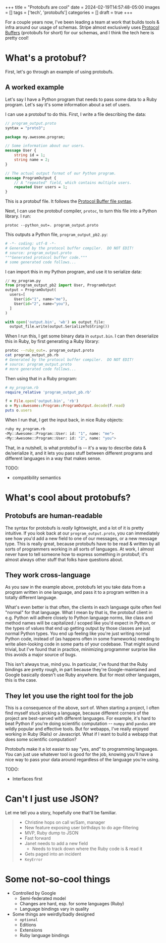 +++
title = "Protobufs are cool"
date = 2024-02-19T14:57:48-05:00
images = []
tags = ['tech', 'protobufs']
categories = []
draft = true
+++

For a couple years now, I've been leading a team at work that builds tools & infra around our usage of schemas. Stripe almost exclusively uses [Protocol Buffers](https://protobuf.dev) (protobufs for short) for our schemas, and I think the tech here is pretty cool!

# What's a protobuf?

First, let's go through an example of using protobufs.

## A worked example

Let's say I have a Python program that needs to pass some data to a Ruby program. Let's say it's some information about a set of users.

I can use a protobuf to do this. First, I write a file describing the data:

```protobuf
// program_output.proto
syntax = "proto3";

package my.awesome.program;

// Some information about our users.
message User {
    string id = 1;
    string name = 2;
}

// The actual output format of our Python program.
message ProgramOutput {
    // A "repeated" field, which contains multiple users.
    repeated User users = 1;
}
```

This is a protobuf file. It follows the [Protocol Buffer file syntax](https://protobuf.dev/programming-guides/proto3/).

Next, I can use the protobuf compiler, `protoc`, to turn this file into a Python library. I run:

```
protoc --python_out=. program_output.proto
```

This outputs a Python file, `program_output_pb2.py`:
```python
# -*- coding: utf-8 -*-
# Generated by the protocol buffer compiler.  DO NOT EDIT!
# source: program_output.proto
"""Generated protocol buffer code."""
# some generated code follows...
```

I can import this in my Python program, and use it to serialize data:
```python
// my_program.py
from program_output_pb2 import User, ProgramOutput
output = ProgramOutput(
  users=[
    User(id="1", name="me"),
    User(id="2", name="you"),
  ]
)

with open('output.bin', 'wb') as output_file:
  output_file.write(output.SerializeToString())
```

When I run this, I get some binary data in `output.bin`. I can then deserialize this in Ruby, by first generating a Ruby library:
```bash
protoc --ruby_out=. program_output.proto
cat program_output_pb.rb
# Generated by the protocol buffer compiler.  DO NOT EDIT!
# source: program_output.proto
# more generated code follows...
```

Then using that in a Ruby program:
```ruby
# my_program.rb
require_relative 'program_output_pb.rb'

f = File.open('output.bin', 'rb')
o = My::Awesome::Program::ProgramOutput.decode(f.read)
puts o.users
```

When I run that, I get the input back, in nice Ruby objects:
```bash
ruby my_program.rb
<My::Awesome::Program::User: id: "1", name: "me">
<My::Awesome::Program::User: id: "2", name: "you">
```

That, in a nutshell, is what protobuf is -- it's a way to describe data & de/serialize it, and it lets you pass stuff between different programs and different languages in a way that makes sense.

TODO:
- compatibility semantics

# What's cool about protobufs?

## Protobufs are human-readable

The syntax for protobufs is _really_ lightweight, and a lot of it is pretty intuitive. If you look back at our `program_output.proto`, you can immediately see how you'd add a new field to one of our messages, or a new message type. This is really great, because protobufs have to be read & written by all sorts of programmers working in all sorts of languages. At work, I almost never have to tell someone how to express something in protobuf; it's almost always other stuff that folks have questions about.

## They work cross-language

As you saw in the example above, protobufs let you take data from a program written in one language, and pass it to a program written in a totally different language. 

What's even better is that often, the clients in each language quite often feel "normal" for that language. What I mean by that is, the protobuf client in e.g. Python will adhere closely to Python language norms, like class and method names will be capitalized / scoped like you'd expect in Python, or the types of values that end up getting output by those classes are just normal Python types. You end up feeling like you're just writing normal Python code, instead of (as happens often in some frameworks) needing to write alien-looking code in some parts of your codebase. That might sound trivial, but I've found that in practice, minimizing programmer surprise like this avoids a major source of bugs.

This isn't always true, mind you. In particular, I've found that the Ruby bindings are pretty rough, in part because they're Google-maintained and Google basically doesn't use Ruby anywhere. But for most other languages, this is the case.

## They let you use the right tool for the job

This is a consequence of the above, sort of. When starting a project, I often find myself stuck picking a language, because different corners of the project are best-served with different languages. For example, it's hard to beat Python if you're doing scientific computation -- `numpy` and `pandas` are wildly popular and effective tools. But for webapps, I've really enjoyed working in Ruby (Rails) or Javascript. What if I want to build a webapp that does some scientific computation?

Protobufs make it a lot easier to say "yes, and" to programming languages. You can just use whatever tool is good for the job, knowing you'll have a nice way to pass your data around regardless of the language you're using.

TODO:
- Interfaces first

# Can't I just use JSON?

Let me tell you a story, hopefully one that'll be familiar.

> - Christine hops on call w/Sam, manager
> - New feature exposing user birthdays to do age-filtering
> - MVP, Ruby dump to JSON
> - Fast forward
> - Janet needs to add a new field
>   - Needs to track down where the Ruby code is & read it
> - Gets paged into an incident
> - `KeyError`

# Some not-so-cool things

- Controlled by Google
    - Semi-federated model
    - Changes are hard, esp. for some languages (Ruby)
    - Language bindings vary in quality
- Some things are weirdly/badly designed
    - `optional`
    - Editions
    - Extensions
    - Ruby language bindings